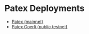 # Patex Deployments
- [Patex (mainnet)](./mainnet#readme)
- [Patex Goerli (public testnet)](./goerli#readme)
